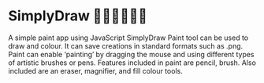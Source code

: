 # SimplyDraw 👩🏼‍🎨👩🏼‍🎨
A simple paint app using JavaScript 
SimplyDraw Paint tool can be used to draw and colour.
It can save creations in standard formats such as .png.
Paint can enable ‘painting’ by dragging the mouse and using different types of artistic brushes or pens. 
Features included in paint are pencil, brush. Also included are an eraser, magnifier, and fill colour tools.
